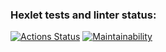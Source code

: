 ### Hexlet tests and linter status:
[![Actions Status](https://github.com/antliubimov/frontend-project-11/workflows/hexlet-check/badge.svg)](https://github.com/antliubimov/frontend-project-11/actions)
[![Maintainability](https://api.codeclimate.com/v1/badges/2d5e8305e279dc63f8e2/maintainability)](https://codeclimate.com/github/antliubimov/frontend-project-11/maintainability)